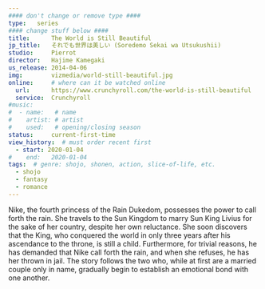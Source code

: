 ```yaml
---
#### don't change or remove type ####
type:   series
#### change stuff below ####
title:      The World is Still Beautiful
jp_title:   それでも世界は美しい (Soredemo Sekai wa Utsukushii)
studio:     Pierrot
director:   Hajime Kamegaki
us_release: 2014-04-06 
img:        vizmedia/world-still-beautiful.jpg 
online:     # where can it be watched online
  url:      https://www.crunchyroll.com/the-world-is-still-beautiful
  service:  Crunchyroll
#music:
#  - name:   # name
#    artist: # artist
#    used:   # opening/closing season
status:     current-first-time
view_history:  # must order recent first
  - start: 2020-01-04 
#    end:   2020-01-04
tags:  # genre: shojo, shonen, action, slice-of-life, etc.
  - shojo
  - fantasy
  - romance
---
```


Nike, the fourth princess of the Rain Dukedom, possesses the power to call forth the rain. She travels to the Sun Kingdom to marry Sun King Livius for the sake of her country, despite her own reluctance. She soon discovers that the King, who conquered the world in only three years after his ascendance to the throne, is still a child. Furthermore, for trivial reasons, he has demanded that Nike call forth the rain, and when she refuses, he has her thrown in jail. The story follows the two who, while at first are a married couple only in name, gradually begin to establish an emotional bond with one another.
